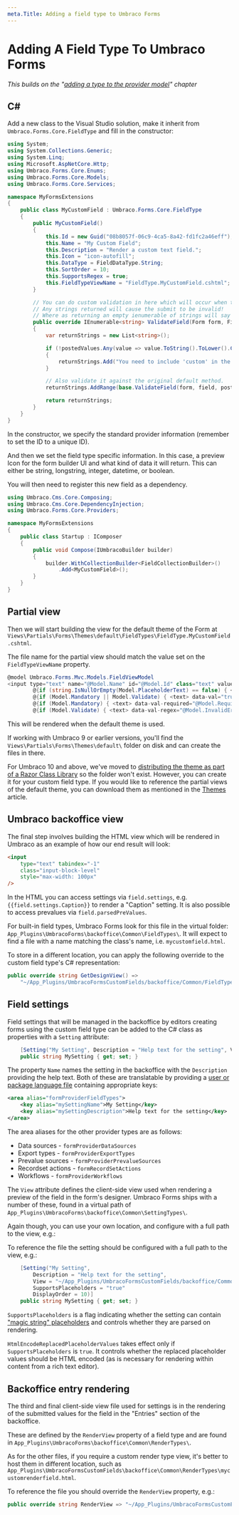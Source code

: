 ```yaml
---
meta.Title: Adding a field type to Umbraco Forms
---
```


# Adding A Field Type To Umbraco Forms

_This builds on the "_[_adding a type to the provider model_](adding-a-type.md)_" chapter_

## C\#

Add a new class to the Visual Studio solution, make it inherit from `Umbraco.Forms.Core.FieldType` and fill in the constructor:

```csharp
using System;
using System.Collections.Generic;
using System.Linq;
using Microsoft.AspNetCore.Http;
using Umbraco.Forms.Core.Enums;
using Umbraco.Forms.Core.Models;
using Umbraco.Forms.Core.Services;

namespace MyFormsExtensions
{
    public class MyCustomField : Umbraco.Forms.Core.FieldType
    {
        public MyCustomField()
        {
            this.Id = new Guid("08b8057f-06c9-4ca5-8a42-fd1fc2a46eff"); // Replace this!
            this.Name = "My Custom Field";
            this.Description = "Render a custom text field.";
            this.Icon = "icon-autofill";
            this.DataType = FieldDataType.String;
            this.SortOrder = 10;
            this.SupportsRegex = true;
            this.FieldTypeViewName = "FieldType.MyCustomField.cshtml";
        }

        // You can do custom validation in here which will occur when the form is submitted.
        // Any strings returned will cause the submit to be invalid!
        // Where as returning an empty ienumerable of strings will say that it's okay.
        public override IEnumerable<string> ValidateField(Form form, Field field, IEnumerable<object> postedValues, HttpContext context, IPlaceholderParsingService placeholderParsingService)
        {
            var returnStrings = new List<string>();

            if (!postedValues.Any(value => value.ToString().ToLower().Contains("custom")))
            {
                returnStrings.Add("You need to include 'custom' in the field!");
            }

            // Also validate it against the original default method.
            returnStrings.AddRange(base.ValidateField(form, field, postedValues, context, placeholderParsingService));

            return returnStrings;
        }
    }
}
```

In the constructor, we specify the standard provider information (remember to set the ID to a unique ID).

And then we set the field type specific information. In this case, a preview Icon for the form builder UI and what kind of data it will return. This can either be string, longstring, integer, datetime, or boolean.

You will then need to register this new field as a dependency.

```csharp
using Umbraco.Cms.Core.Composing;
using Umbraco.Cms.Core.DependencyInjection;
using Umbraco.Forms.Core.Providers;

namespace MyFormsExtensions
{
    public class Startup : IComposer
    {
        public void Compose(IUmbracoBuilder builder)
        {
            builder.WithCollectionBuilder<FieldCollectionBuilder>()
                .Add<MyCustomField>();
        }
    }
}
```

## Partial view

Then we will start building the view for the default theme of the Form at `Views\Partials\Forms\Themes\default\FieldTypes\FieldType.MyCustomField.cshtml`.

The file name for the partial view should match the value set on the `FieldTypeViewName` property.

```csharp
@model Umbraco.Forms.Mvc.Models.FieldViewModel
<input type="text" name="@Model.Name" id="@Model.Id" class="text" value="@Model.ValueAsHtmlString" maxlength="500"
        @{if (string.IsNullOrEmpty(Model.PlaceholderText) == false) { <text> placeholder="@Model.PlaceholderText" </text> }}
        @{if (Model.Mandatory || Model.Validate) { <text> data-val="true" </text> }}
        @{if (Model.Mandatory) { <text> data-val-required="@Model.RequiredErrorMessage" </text> }}
        @{if (Model.Validate) { <text> data-val-regex="@Model.InvalidErrorMessage" data-val-regex-pattern="@Html.Raw(Model.Regex)" </text> }} />
```

This will be rendered when the default theme is used.

If working with Umbraco 9 or earlier versions, you'll find the `Views\Partials\Forms\Themes\default\` folder on disk and can create the files in there.

For Umbraco 10 and above, we've moved to [distributing the theme as part of a Razor Class Library](../../installation/version-specific.md#views-and-client-side-files) so the folder won't exist. However, you can create it for your custom field type. If you would like to reference the partial views of the default theme, you can download them as mentioned in the [Themes](../themes.md) article.

## Umbraco backoffice view

The final step involves building the HTML view which will be rendered in Umbraco as an example of how our end result will look:

```html
<input
    type="text" tabindex="-1"
    class="input-block-level"
    style="max-width: 100px"
/>
```

In the HTML you can access settings via `field.settings`, e.g. `{{field.settings.Caption}}` to render a "Caption" setting. It is also possible to access prevalues via `field.parsedPreValues`.

For built-in field types, Umbraco Forms look for this file in the virtual folder: `App_Plugins\UmbracoForms\backoffice\Common\FieldTypes\`. It will expect to find a file with a name matching the class's name, i.e. `mycustomfield.html`.

To store in a different location, you can apply the following override to the custom field type's C# representation:

```csharp
public override string GetDesignView() =>
    "~/App_Plugins/UmbracoFormsCustomFields/backoffice/Common/FieldTypes/mycustomfield.html";
```

## Field settings

Field settings that will be managed in the backoffice by editors creating forms using the custom field type can be added to the C# class as properties with a `Setting` attribute:

```csharp
    [Setting("My Setting", Description = "Help text for the setting", View = "TextField", SupportsPlaceholders = "true", DisplayOrder = 10)]
    public string MySetting { get; set; }
```

The property `Name` names the setting in the backoffice with the `Description` providing the help text.  Both of these are translatable by providing a [user or package language file](../../../umbraco-cms/extending/language-files.md) containing appropriate keys:

```xml
<area alias="formProviderFieldTypes">
    <key alias="mySettingName">My Setting</key>
    <key alias="mySettingDescription">Help text for the setting</key>
</area>
```

The area aliases for the other provider types are as follows:

- Data sources - `formProviderDataSources`
- Export types - `formProviderExportTypes`
- Prevalue sources - `formProviderPrevalueSources`
- Recordset actions - `formRecordSetActions`
- Workflows - `formProviderWorkflows`

The `View` attribute defines the client-side view used when rendering a preview of the field in the form's designer. Umbraco Forms ships with a number of these, found in a virtual path of `App_Plugins\UmbracoForms\backoffice\Common\SettingTypes\`.

Again though, you can use your own location, and configure with a full path to the view, e.g.:

To reference the file the setting should be configured with a full path to the view, e.g.:

```csharp
    [Setting("My Setting",
        Description = "Help text for the setting",
        View = "~/App_Plugins/UmbracoFormsCustomFields/backoffice/Common/SettingTypes/mycustomsettingfield.html",
        SupportsPlaceholders = "true"
        DisplayOrder = 10)]
    public string MySetting { get; set; }
```

`SupportsPlaceholders` is a flag indicating whether the setting can contain ["magic string" placeholders](../magic-strings.md) and controls whether they are parsed on rendering.

`HtmlEncodeReplacedPlaceholderValues` takes effect only if `SupportsPlaceholders` is `true`. It controls whether the replaced placeholder values should be HTML encoded (as is necessary for rendering within content from a rich text editor).

## Backoffice entry rendering

The third and final client-side view file used for settings is in the rendering of the submitted values for the field in the "Entries" section of the backoffice.

These are defined by the `RenderView` property of a field type and are found in `App_Plugins\UmbracoForms\backoffice\Common\RenderTypes\`.

As for the other files, if you require a custom render type view, it's better to host them in different location, such as `App_Plugins\UmbracoFormsCustomFields\backoffice\Common\RenderTypes\mycustomrenderfield.html`.

To reference the file you should override the `RenderView` property, e.g.:

```csharp
public override string RenderView => "~/App_Plugins/UmbracoFormsCustomFields/backoffice/Common/RenderTypes/mycustomrenderfield.html";
```
